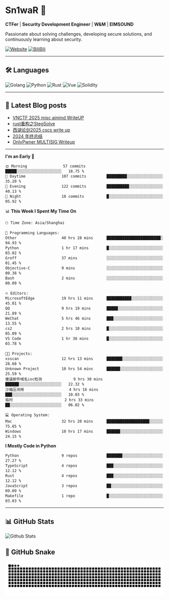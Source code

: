 # Sn1waR 👋

**CTFer** | **Security Development Engineer** | **W&M** | **EIMSOUND**

Passionate about solving challenges, developing secure solutions, and continuously learning about security.

[![Website](https://img.shields.io/website?url=https%3A%2F%2Fwww.snowywar.top)](https://www.snowywar.top) 
[![BiliBili](https://img.shields.io/badge/BiliBili-哔哩哔哩-00A1D6?style=flat&logo=bilibili&logoColor=white)](https://space.bilibili.com/8389161)  

---

## 🛠️ Languages
![Golang](https://img.shields.io/badge/-Golang-00ADD8?style=flat&logo=go&logoColor=white)
![Python](https://img.shields.io/badge/-Python-3776AB?style=flat&logo=python&logoColor=white)
![Rust](https://img.shields.io/badge/-Rust-000000?style=flat&logo=rust&logoColor=white)
![Vue](https://img.shields.io/badge/-Vue.js-4FC08D?style=flat&logo=vue.js&logoColor=white)
![Solidity](https://img.shields.io/badge/-Solidity-363636?style=flat&logo=solidity&logoColor=white)

---
## 📖 Latest Blog posts
<!-- BLOG-POST-LIST:START -->
- [VNCTF 2025 misc aimind WriteUP](https://www.snowywar.top/4546.html)
- [rust重构之StegSolve](https://www.snowywar.top/4541.html)
- [西湖论剑2025 cscs write up](https://www.snowywar.top/4527.html)
- [2024 年终总结](https://www.snowywar.top/4525.html)
- [OnlyPwner MULTISIG Writeup](https://www.snowywar.top/4507.html)
<!-- BLOG-POST-LIST:END -->
---
<!--START_SECTION:waka-->
**I'm an Early 🐤** 

```text
🌞 Morning                57 commits          █████░░░░░░░░░░░░░░░░░░░░   18.75 % 
🌆 Daytime                107 commits         █████████░░░░░░░░░░░░░░░░   35.20 % 
🌃 Evening                122 commits         ██████████░░░░░░░░░░░░░░░   40.13 % 
🌙 Night                  18 commits          █░░░░░░░░░░░░░░░░░░░░░░░░   05.92 % 
```


📊 **This Week I Spent My Time On** 

```text
🕑︎ Time Zone: Asia/Shanghai

💬 Programming Languages: 
Other                    40 hrs 28 mins      ████████████████████████░   94.93 % 
Python                   1 hr 17 mins        █░░░░░░░░░░░░░░░░░░░░░░░░   03.02 % 
Groff                    37 mins             ░░░░░░░░░░░░░░░░░░░░░░░░░   01.45 % 
Objective-C              9 mins              ░░░░░░░░░░░░░░░░░░░░░░░░░   00.38 % 
Bash                     2 mins              ░░░░░░░░░░░░░░░░░░░░░░░░░   00.09 % 

🔥 Editors: 
MicrosoftEdge            19 hrs 11 mins      ███████████░░░░░░░░░░░░░░   45.01 % 
QQ                       9 hrs 19 mins       █████░░░░░░░░░░░░░░░░░░░░   21.89 % 
WeChat                   5 hrs 46 mins       ███░░░░░░░░░░░░░░░░░░░░░░   13.55 % 
cs2                      2 hrs 10 mins       █░░░░░░░░░░░░░░░░░░░░░░░░   05.09 % 
VS Code                  1 hr 36 mins        █░░░░░░░░░░░░░░░░░░░░░░░░   03.78 % 

🐱‍💻 Projects: 
xsscan                   12 hrs 13 mins      ███████░░░░░░░░░░░░░░░░░░   28.68 % 
Unknown Project          10 hrs 54 mins      ██████░░░░░░░░░░░░░░░░░░░   25.59 % 
傻逼邮件域名ioc检测              9 hrs 30 mins       ██████░░░░░░░░░░░░░░░░░░░   22.32 % 
沙箱压测用                    4 hrs 16 mins       ███░░░░░░░░░░░░░░░░░░░░░░   10.03 % 
临时                       2 hrs 33 mins       ██░░░░░░░░░░░░░░░░░░░░░░░   06.02 % 

💻 Operating System: 
Mac                      32 hrs 20 mins      ███████████████████░░░░░░   75.85 % 
Windows                  10 hrs 17 mins      ██████░░░░░░░░░░░░░░░░░░░   24.15 % 
```

**I Mostly Code in Python** 

```text
Python                   9 repos             ███████░░░░░░░░░░░░░░░░░░   27.27 % 
TypeScript               4 repos             ███░░░░░░░░░░░░░░░░░░░░░░   12.12 % 
Rust                     4 repos             ███░░░░░░░░░░░░░░░░░░░░░░   12.12 % 
JavaScript               3 repos             ██░░░░░░░░░░░░░░░░░░░░░░░   09.09 % 
Makefile                 1 repo              █░░░░░░░░░░░░░░░░░░░░░░░░   03.03 % 
```




<!--END_SECTION:waka-->
---

## 📊 GitHub Stats
![Github Stats](https://github-readme-stats.vercel.app/api?username=jiayuqi7813&show_icons=true&theme=radical)

## 🐍 GitHub Snake
<picture>
  <source media="(prefers-color-scheme: dark)" srcset="https://raw.githubusercontent.com/jiayuqi7813/jiayuqi7813/output/github-contribution-grid-snake-dark.svg">
  <source media="(prefers-color-scheme: light)" srcset="https://raw.githubusercontent.com/jiayuqi7813/jiayuqi7813/output/github-contribution-grid-snake.svg">
  <img alt="github contribution grid snake animation" src="https://raw.githubusercontent.com/jiayuqi7813/jiayuqi7813/output/github-contribution-grid-snake.svg">
</picture>

